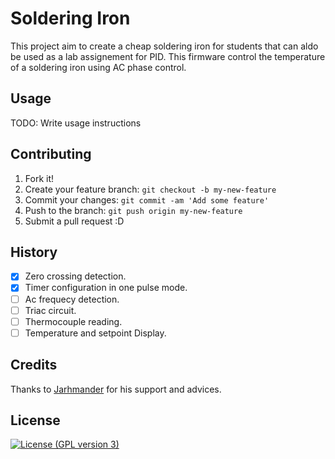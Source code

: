 # Soldering Iron 

This project aim to create a cheap soldering iron for students that can aldo be used as a lab assignement for PID. This firmware control the temperature of a soldering iron using AC phase control.

[//]: # "Installation"

[//]: # "TODO: Describe the installation process"

## Usage

TODO: Write usage instructions

## Contributing

1. Fork it!
2. Create your feature branch: `git checkout -b my-new-feature`
3. Commit your changes: `git commit -am 'Add some feature'`
4. Push to the branch: `git push origin my-new-feature`
5. Submit a pull request :D

## History

- [x] Zero crossing detection.
- [x] Timer configuration in one pulse mode.
- [ ] Ac frequecy detection.
- [ ] Triac circuit.
- [ ] Thermocouple reading.
- [ ] Temperature and setpoint Display.

## Credits

Thanks to [Jarhmander](https://github.com/Jarhmander) for his support and advices.

## License

[![License (GPL version 3)](https://img.shields.io/badge/license-GNU%20GPL%20version%203-yellow.svg?style=flat-square)](http://opensource.org/licenses/GPL-3.0)